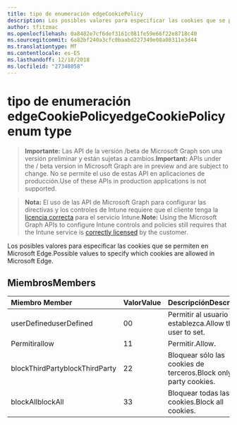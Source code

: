 ```yaml
---
title: tipo de enumeración edgeCookiePolicy
description: Los posibles valores para especificar las cookies que se permiten en Microsoft Edge.
author: tfitzmac
ms.openlocfilehash: 0a8482e7cf6def3161c081fe59e66f22e8718c40
ms.sourcegitcommit: 6a82bf240a3cfc0baabd227349e08a08311e3d44
ms.translationtype: MT
ms.contentlocale: es-ES
ms.lasthandoff: 12/18/2018
ms.locfileid: "27348058"
---
```

# <a name="edgecookiepolicy-enum-type"></a><span data-ttu-id="a97c1-103">tipo de enumeración edgeCookiePolicy</span><span class="sxs-lookup"><span data-stu-id="a97c1-103">edgeCookiePolicy enum type</span></span>

> <span data-ttu-id="a97c1-104">**Importante:** Las API de la versión /beta de Microsoft Graph son una versión preliminar y están sujetas a cambios.</span><span class="sxs-lookup"><span data-stu-id="a97c1-104">**Important:** APIs under the / beta version in Microsoft Graph are in preview and are subject to change.</span></span> <span data-ttu-id="a97c1-105">No se permite el uso de estas API en aplicaciones de producción.</span><span class="sxs-lookup"><span data-stu-id="a97c1-105">Use of these APIs in production applications is not supported.</span></span>

> <span data-ttu-id="a97c1-106">**Nota:** El uso de las API de Microsoft Graph para configurar las directivas y los controles de Intune requiere que el cliente tenga la [licencia correcta](https://go.microsoft.com/fwlink/?linkid=839381) para el servicio Intune.</span><span class="sxs-lookup"><span data-stu-id="a97c1-106">**Note:** Using the Microsoft Graph APIs to configure Intune controls and policies still requires that the Intune service is [correctly licensed](https://go.microsoft.com/fwlink/?linkid=839381) by the customer.</span></span>

<span data-ttu-id="a97c1-107">Los posibles valores para especificar las cookies que se permiten en Microsoft Edge.</span><span class="sxs-lookup"><span data-stu-id="a97c1-107">Possible values to specify which cookies are allowed in Microsoft Edge.</span></span>
## <a name="members"></a><span data-ttu-id="a97c1-108">Miembros</span><span class="sxs-lookup"><span data-stu-id="a97c1-108">Members</span></span>
|<span data-ttu-id="a97c1-109">Miembro	</span><span class="sxs-lookup"><span data-stu-id="a97c1-109">Member</span></span>|<span data-ttu-id="a97c1-110">Valor</span><span class="sxs-lookup"><span data-stu-id="a97c1-110">Value</span></span>|<span data-ttu-id="a97c1-111">Descripción</span><span class="sxs-lookup"><span data-stu-id="a97c1-111">Description</span></span>|
|:---|:---|:---|
|<span data-ttu-id="a97c1-112">userDefined</span><span class="sxs-lookup"><span data-stu-id="a97c1-112">userDefined</span></span>|<span data-ttu-id="a97c1-113">0</span><span class="sxs-lookup"><span data-stu-id="a97c1-113">0</span></span>|<span data-ttu-id="a97c1-114">Permitir al usuario que establezca.</span><span class="sxs-lookup"><span data-stu-id="a97c1-114">Allow the user to set.</span></span>|
|<span data-ttu-id="a97c1-115">Permitir</span><span class="sxs-lookup"><span data-stu-id="a97c1-115">allow</span></span>|<span data-ttu-id="a97c1-116">1</span><span class="sxs-lookup"><span data-stu-id="a97c1-116">1</span></span>|<span data-ttu-id="a97c1-117">Permitir.</span><span class="sxs-lookup"><span data-stu-id="a97c1-117">Allow.</span></span>|
|<span data-ttu-id="a97c1-118">blockThirdParty</span><span class="sxs-lookup"><span data-stu-id="a97c1-118">blockThirdParty</span></span>|<span data-ttu-id="a97c1-119">2</span><span class="sxs-lookup"><span data-stu-id="a97c1-119">2</span></span>|<span data-ttu-id="a97c1-120">Bloquear sólo las cookies de terceros.</span><span class="sxs-lookup"><span data-stu-id="a97c1-120">Block only third party cookies.</span></span>|
|<span data-ttu-id="a97c1-121">blockAll</span><span class="sxs-lookup"><span data-stu-id="a97c1-121">blockAll</span></span>|<span data-ttu-id="a97c1-122">3</span><span class="sxs-lookup"><span data-stu-id="a97c1-122">3</span></span>|<span data-ttu-id="a97c1-123">Bloquear todas las cookies.</span><span class="sxs-lookup"><span data-stu-id="a97c1-123">Block all cookies.</span></span>|





